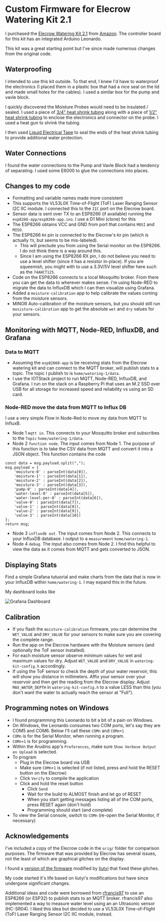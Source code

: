 # Custom Firmware for Elecrow Watering Kit 2.1

I purchased the [Elecrow Watering Kit 2.1](https://www.elecrow.com/arduino-automatic-smart-plant-watering-kit.html)
from [Amazon](https://www.amazon.com/Elecrow-Watering-Moisture-Gardening-Automatic/dp/B07LCNKC6N). 
The controller board for this kit has an integrated
Arduino Leonardo.

This kit was a great starting point but I've since made numerous
changes from the original code.

## Waterproofing ##

I intended to use this kit outside. To that end, I knew I'd
have to waterproof the electronics (I placed them in a plastic
box that had a nice seal on the lid and made small holes for the
cables). I used a similar box for the pump and vavle block.

I quickly discovered the Moisture Probes would need to be
insulated / sealed. I used a piece of 
[3/4" heat shrink tubing](https://www.amazon.com/gp/product/B07MF826Q6) 
along with a piece of 
[1/2" heat shrink tubing](https://www.amazon.com/gp/product/B07HT58WPR)
to enclose the electronics and connector on the
probe. I used a heat gun to shrink the tubing.

I then used 
[Liquid Electrical Tape](https://www.amazon.com/Star-brite-Liquid-Electrical-Tape/dp/B0000AXNOD)
to seal the ends of the heat shrink tubing to provide 
additional water protection.

## Water Connections ##

I found the water connections to the Pump and Vavle
Block had a tendency of separating. I used some E6000
to glue the connections into places.

## Changes to my code ##

* Formatting and variable names made more consistent
* This supports the VL53L0X Time-of-Flight (ToF) Laser Ranging Sensor I2C IIC module. I connected this to the `IIC` port on the Elecrow board.
* Sensor data is sent over TX to an ESP8266 (if available) running the `esp8266-app/esp8266-app.ino`. I use a D1 Mini (clone) for this
* The ESP8266 obtains VCC and GND from port that contains `MOSI` and `MISO`.
* The ESP8266 `RX` pin is connected to the Elecrow's `RX` pin (which is
  actually `TX`, but seems to be mis-labeled).
  * This will preclude you from using the Serial monitor on the ESP8266.
    I do not think there is a way around this. 
  * Since I am using the ESP8266 RX pin, I do not believe you need to 
    use a level shifter (since it has a resistor in-place). If you
    are squeemish, you might with to use a 3.3V/5V level shifter
    here such as the `74AHCT125`.
* Code on the ESP8266 connects to a local Mosquitto broker. 
  From there you can get the data to wherever makes sense. I'm
  using Node-RED to migrate the data to InfluxDB which I can then
  visualize using Grafana.
* Added a `moisture-calibration` app to help calibrate the values
  coming from the moisture sensors.
* MINOR Auto-calibration of the moisture sensors, but you should still
  run `mosisture-calibration` app to get the absolute `wet` and `dry`
  values for your sensors.

## Monitoring with MQTT, Node-RED, InfluxDB, and Grafana ##

### Data to MQTT ###
* Assuming the `esp82660-app` is be receiving stats from the
  Elecrow watering kit and can connect to the MQTT broker,
  will publish stats to a topic. The topic I publish to is
  `home/watering-1/data`.
* I use the IOTStack project to run MQTT, Node-RED, 
  InfluxDB, and Grafana. I run on the stack on a Raspberry 
  Pi that uses an M.2 SSD over USB for all storage for 
  increased speed and reliability vs using an SD card.

### Node-RED move the data from MQTT to Influx DB ###

I use a very simple Flow in Node-Red to move my data
from MQTT to InfluxB.

* Node 1 `mqtt in`.  This connects to your Mosquitto
  broker and subscribes to the `Topic` `home/watering-1/data`.
* Node 2 `function node`. The input comes from Node 1.
  The purpose of this function is to take the CSV data from
  MQTT and convert it into a JSON object. This function
  contains the code

```
const data = msg.payload.split(",");
msg.payload = {
    'moisture-0' : parseInt(data[0]),
    'moisture-1' : parseInt(data[1]),
    'moisture-2' : parseInt(data[2]),
    'moisture-3' : parseInt(data[3]),
    'pump-0' : parseInt(data[4]),
    'water-level-0' : parseInt(data[5]),
    'water-level-per-0' : parseInt(data[6]),
    'valve-0' : parseInt(data[7]),
    'valve-1' : parseInt(data[8]),
    'valve-2' : parseInt(data[9]),
    'valve-3' : parseInt(data[10])
};
return msg;
```

* Node 3 `influxdb out`. The input comes from Node 2. This 
  connects to your InfluxDB database. 
  I output to a `measurement` `home/watering-1`.
* Node 4 `debug`. The input also comes from Node 2. I find
  this helpful to view the data as it comes from MQTT
  and gets converted to JSON.

## Displaying Stats ##

Find a simple Grafana tutuorial and make charts from the
data that is now in your InfluxDB within `home/watering-1`. 
I may expand this in the future.

My dashboard looks like

![Grafana Dashboard](https://i.imgur.com/UXkHqkI.png)


## Calibration ##

* If you flash the `moisture-calibration` firmware, you can
  determine the `WET_VALUE` and `DRY_VALUE` for your sensors
  to make sure you are covering the complete range.
* Run the app on the Elecrow hardware with the Moisture sensors
  (and optionally the ToF sensor installed).
* For each moisture sensor observe minimum values for wet and
  maximum values for dry. Adjust `WET_VALUE` and `DRY_VALUE` in
  `watering-kit-config.h` accordingly.
* If using the ToF sensor to check the depth of your
  water reservoir, this will show you distance in
  millimeters. Affix your sensor over your reservoir
  and then get the reading from the Elecrow display. Adjust
  `MAX_WATER_DEPTH` in `watering-kit-config.h` to a value LESS
  than this (you don't want the water to actually reach the
  sensor at "Full").

## Programming notes on Windows ##

* I found programming this Leonardo to bit a bit of a pain on Windows.
* On Windows, the Leonardo consumes two COM ports, 
  let's say they are COM5 and COM6. Below I'll call these
  `COMn` and `COMn+1`
* `COMn` is for the Serial Monitor, when running a program. 
* `COMn+1` is for programming.
* Within the Arudino app's `Preferences`, make sure 
  `Show Verbose Output on Upload` is selected.
* To program
  * Plug in the Elecrow board via USB
  * Make sure `COMn+1` is selected (if not listed, press and hold the RESET button on the Elecrow)
  * Click `Verify` to compile the application
  * Click and hold the reset button
    * Click `Send`
    * Wait for the build to ALMOST finish and let go of RESET
    * When you start getting messages listing all of the COM ports, press RESET again (don't hold)
    * Programming should start (and complete)
* To view the Serial console, switch to `COMn` 
  (re-open the Serial Monitor, if necessary)

## Acknowledgements ##

I've included a copy of the Elecrow code in the `orig/` folder for comparison purposes. The firmware that was provided by Elecrow has several
issues, not the least of which are  graphical gitches on the display.

I found a [version of the firmware](https://github.com/liutyi/elecrow-watering-kit-2-li)
modified by [liutyi](https://wiki.liutyi.info/display/ARDUINO/Arduino+Automatic+Smart+Plant+Watering+Kit+2.0a) 
that fixed these gitches. 

My code started it's life based on liutyi's
modifications but have since undergone significant changes.

Additional ideas and code were borrowed from 
[rfrancis97](https://github.com/rfrancis97/elecrow-watering-kit-to-ESP8266)
to use an ESP8266 (or ESP32) to publish stats to an MQTT broker.
rfrancis97 also implemented a way to measure water level using an
an Ultrasonic sensor (HC-SR04). I liked this idea but decided to
use a VL53L0X Time-of-Flight (ToF) Laser Ranging Sensor I2C IIC module,
instead.
